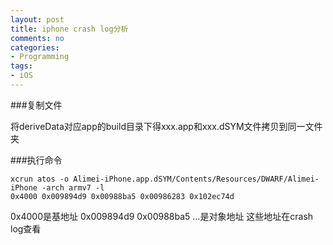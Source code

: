 ```yaml
---
layout: post
title: iphone crash log分析
comments: no
categories:
- Programming
tags:
- iOS
---
```


###复制文件

将deriveData对应app的build目录下得xxx.app和xxx.dSYM文件拷贝到同一文件夹


###执行命令

```
xcrun atos -o Alimei-iPhone.app.dSYM/Contents/Resources/DWARF/Alimei-iPhone -arch armv7 -l 
0x4000 0x009894d9 0x00988ba5 0x00986283 0x102ec74d

```

0x4000是基地址 0x009894d9 0x00988ba5 ...是对象地址
这些地址在crash log查看
